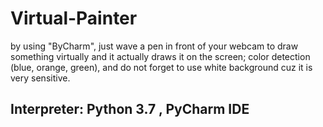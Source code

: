# Virtual-Painter
by using "ByCharm", just wave a pen in front of your webcam to draw something virtually and it actually draws it on the screen; color detection (blue, orange, green), and do not forget to use white background cuz it is very sensitive.
## Interpreter: Python 3.7 , PyCharm IDE
